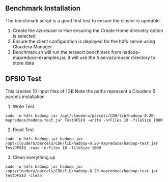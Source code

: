 ## Benchmark Installation
The benchmark script is a good first test to ensure the cluster is operable.
1. Create the azureuser in Hue ensuring the Create Home direcotry option is selected
2. Ensure the client configuration is deployed for the hdfs servie using Cloudera Manager
3. Benchmark.sh will run the terasort benchmark from hadoop-mapreduce-examples.jar, it will use the /user/azureuser directory to store data

## DFSIO Test
This creates 10 input files of 1GB Note the paths represent a Cloudera 5 parcels installation

1. Write Test

```
sudo -u hdfs hadoop jar /opt/cloudera/parcels/CDH/lib/hadoop-0.20-mapreduce/hadoop-test.jar TestDFSIO -write -nrFiles 10 -fileSize 1000
``` 

2. Read Test

```
sudo -u hdfs hadoop jar hadoop jar /opt/cloudera/parcels/CDH/lib/hadoop-0.20-mapreduce/hadoop-test.jar TestDFSIO -read -nrFiles 10 -fileSize 1000
``` 

3. Clean everything up

```
sudo -u hdfs hadoop jar hadoop jar /opt/cloudera/parcels/CDH/lib/hadoop-0.20-mapreduce/hadoop-test.jar TestDFSIO -clean
```
